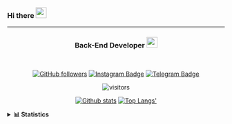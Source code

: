 ### Hi there <img height="25" width="25"  src="https://camo.githubusercontent.com/35d3d11359a49bf12aebb834cc13fd81b95eff4e/68747470733a2f2f6d656469612e67697068792e636f6d2f6d656469612f6876524a434c467a6361737252346961377a2f67697068792e676966">

<hr>

<div align="center">
  
### Back-End Developer <img height="25" src="https://camo.githubusercontent.com/40dff491d4e8123af55298ef908faedb66c463e5/68747470733a2f2f6d656469612e67697068792e636f6d2f6d656469612f57556c706c634d704f43456d5447427442572f67697068792e676966">
 
</div>

<br>

<div align="center">

[![GitHub followers](https://img.shields.io/github/followers/hanifazzuhdi?label=Follow&style=social)](https://github.com/hanifazzuhdi/?tab=follow) 
[![Instagram Badge](https://img.shields.io/badge/-hanifazzuhdi-blue?style=social&logo=Instagram&link=https://www.instagram.com/hnfhanif52/)](https://www.instagram.com/hnfhanif52/)
[![Telegram Badge](https://img.shields.io/badge/-hanifazzuhdi-blue?style=social&logo=telegram&link=https://www.t.me/hanif0198/)](https://www.t.me/hanif0198/) 

![visitors](https://visitor-badge.glitch.me/badge?page_id=hanifazzuhdi.hanifazzuhdi)

[![Github stats](https://github-readme-stats.vercel.app/api?username=hanifazzuhdi&count_private=true&title_color=333&text_color=777&show_icons=true&icon_color=333&line_height=20px)](https://github.com/hanifazzuhdi)
[![Top Langs'](https://github-readme-stats.vercel.app/api/top-langs/?username=hanifazzuhdi&layout=compact)](https://github.com/hanifazzuhdi) 

 </div>
 
<details>
  <summary><b> 📊 Statistics </b></summary>
  
  <br/>
  
  <!--START_SECTION:waka-->
![Lines of code](https://img.shields.io/badge/From%20Hello%20World%20I%27ve%20Written-5.9%20million%20lines%20of%20code-blue)

**🐱 My Github Data** 

> 🏆 402 Contributions in the Year 2021
 > 
> 📦 222.1 kB Used in Github's Storage 
 > 
> 🚫 Not Opted to Hire
 > 
> 📜 20 Public Repositories 
 > 
> 🔑 15 Private Repositories  
 > 
**I'm an Early 🐤** 

```text
🌞 Morning    271 commits    ██████████░░░░░░░░░░░░░░░   42.61% 
🌆 Daytime    222 commits    ████████░░░░░░░░░░░░░░░░░   34.91% 
🌃 Evening    111 commits    ████░░░░░░░░░░░░░░░░░░░░░   17.45% 
🌙 Night      32 commits     █░░░░░░░░░░░░░░░░░░░░░░░░   5.03%

```
📅 **I'm Most Productive on Tuesday** 

```text
Monday       76 commits     ███░░░░░░░░░░░░░░░░░░░░░░   11.95% 
Tuesday      117 commits    ████░░░░░░░░░░░░░░░░░░░░░   18.4% 
Wednesday    98 commits     ███░░░░░░░░░░░░░░░░░░░░░░   15.41% 
Thursday     113 commits    ████░░░░░░░░░░░░░░░░░░░░░   17.77% 
Friday       82 commits     ███░░░░░░░░░░░░░░░░░░░░░░   12.89% 
Saturday     84 commits     ███░░░░░░░░░░░░░░░░░░░░░░   13.21% 
Sunday       66 commits     ██░░░░░░░░░░░░░░░░░░░░░░░   10.38%

```


📊 **This Week I Spent My Time On** 

```text
⌚︎ Time Zone: Asia/Jakarta

💬 Programming Languages: 
Blade Template           1 hr 49 mins        █████████░░░░░░░░░░░░░░░░   38.65% 
HTML                     1 hr 15 mins        ██████░░░░░░░░░░░░░░░░░░░   26.49% 
PHP                      56 mins             █████░░░░░░░░░░░░░░░░░░░░   20.0% 
CSS                      19 mins             █░░░░░░░░░░░░░░░░░░░░░░░░   7.01% 
SCSS                     15 mins             █░░░░░░░░░░░░░░░░░░░░░░░░   5.48%

🔥 Editors: 
VS Code                  2 hrs 46 mins       ██████████████░░░░░░░░░░░   58.8% 
PhpStorm                 1 hr 56 mins        ██████████░░░░░░░░░░░░░░░   41.2%

💻 Operating System: 
Mac                      4 hrs 43 mins       █████████████████████████   100.0%

```


<!--END_SECTION:waka-->
</details>
